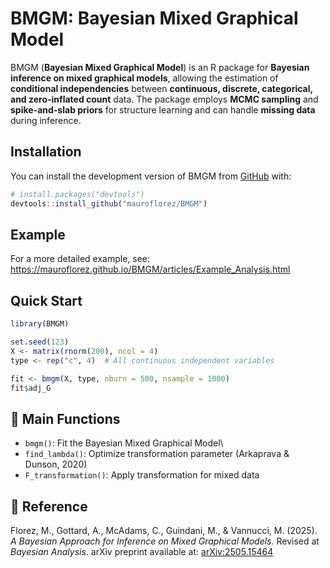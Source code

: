 <!-- README.md is generated from README.Rmd. Please edit that file -->

# BMGM: Bayesian Mixed Graphical Model

BMGM (**Bayesian Mixed Graphical Model**) is an R package for **Bayesian inference on mixed graphical models**, allowing the estimation of **conditional independencies** between **continuous, discrete, categorical, and zero-inflated count** data. The package employs **MCMC sampling** and **spike-and-slab priors** for structure learning and can handle **missing data** during inference.

## Installation

You can install the development version of BMGM from [GitHub](https://github.com/) with:

``` r
# install.packages("devtools")
devtools::install_github("mauroflorez/BMGM")
```

## Example

For a more detailed example, see: https://mauroflorez.github.io/BMGM/articles/Example_Analysis.html

## Quick Start

``` r
library(BMGM)

set.seed(123)
X <- matrix(rnorm(200), ncol = 4)
type <- rep("c", 4)  # All continuous independent variables

fit <- bmgm(X, type, nburn = 500, nsample = 1000)
fit$adj_G
```

## 📖 Main Functions

-   `bmgm()`: Fit the Bayesian Mixed Graphical Model\
-   `find_lambda()`: Optimize transformation parameter (Arkaprava & Dunson, 2020)
-   `F_transformation()`: Apply transformation for mixed data

## 📄 Reference

Florez, M., Gottard, A., McAdams, C., Guindani, M., & Vannucci, M. (2025). *A Bayesian Approach for Inference on Mixed Graphical Models.* Revised at *Bayesian Analysis*. arXiv preprint available at: [arXiv:2505.15464](https://arxiv.org/abs/2505.15464)

